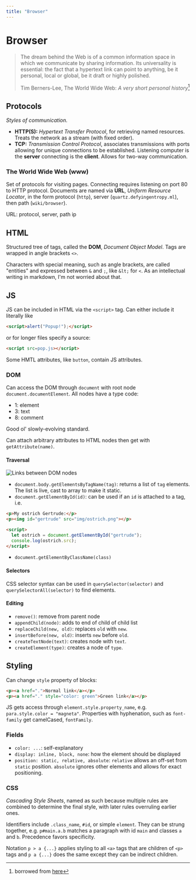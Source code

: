 ```yaml
---
title: "Browser"
---
```


# Browser

> The dream behind the Web is of a common information space in which we communicate by sharing information. Its universality is essential: the fact that a hypertext link can point to anything, be it personal, local or global, be it draft or highly polished.
> 
> Tim Berners-Lee, The World Wide Web: *A very short personal history*[^quote]

##  Protocols

*Styles of communication.*

- **HTTP(S):** *Hypertext Transfer Protocol*, for retrieving named resources. Treats the network as a stream (with fixed order).
- **TCP:** *Transmission Control Protocol*, associates transmissions with ports allowing for unique connections to be established. Listening computer is the **server** connecting is the **client**. Allows for two-way communication.

### The World Wide Web (www)

Set of protocols for visiting pages. Connecting requires listening on port 80 to HTTP protocol. Documents are named via **URL**, *Uniform Resource Locator*, in the form protocol (`http`), server (`quartz.defyingentropy.ml`), then path (`wiki/browser`).

URL: protocol, server, path
ip

## HTML

Structured tree of tags, called the **DOM**, *Document Object Model*. Tags are wrapped in angle brackets `<>`.

Characters with special meaning, such as angle brackets, are called "entities" and expressed between `&` and `;`, like `&lt;` for `<`. As an intellectual writing in markdown, I'm not worried about that.

## JS

JS can be included in HTML via the `<script>` tag. Can either include it literally like 

```HTML
<script>alert("Popup!");</script>
```

or for longer files specify a source:

```HTML
<script src=pop.js></script>
```

Some HMTL attributes, like `button`, contain JS attributes.

### DOM

Can access the DOM through `document` with root node `document.documentElement`. All nodes have a type code:

- 1: element
- 3: text
- 8: comment

Good ol' slowly-evolving standard.

Can attach arbitrary attributes to HTML nodes then get with `getAttribute(name)`.

#### Traversal

![Links between DOM nodes](https://eloquentjavascript.net/img/html-links.svg)

- `document.body.getElementsByTagName(tag)`: returns a list of `tag` elements. The list is live, cast to array to make it static.
- `document.getElementById(id)`: can be used if an `id` is attached to a tag, i.e. 

```HTML
<p>My ostrich Gertrude:</p>
<p><img id="gertrude" src="img/ostrich.png"></p>

<script>
  let ostrich = document.getElementById("gertrude");
  console.log(ostrich.src);
</script>
```
- `document.getElementByClassName(class)`

#### Selectors

CSS selector syntax can be used in `querySelector(selector)` and `querySelectorAll(selector)` to find elements.
#### Editing

- `remove()`: remove from parent node
- `appendChild(node)`: adds to end of child of child list
- `replaceChild(new, old)`: replaces `old` with `new`.
- `insertBefore(new, old)`: inserts `new` before `old`.
- `createTextNode(text)`: creates node with `text`.
- `createElement(type)`: creates a node of `type`.

## Styling

Can change `style` property of blocks:

```HTML
<p><a href=".">Normal link</a></p>
<p><a href="." style="color: green">Green link</a></p>
```

JS gets access through `element.style.property_name`, e.g. `para.style.color = "magneta"`.  Properties with hyphenation, such as `font-family` get camelCased, `fontFamily`.

### Fields

- `color: ...`: self-explanatory
- `display: inline, block, none`: how the element should be displayed
- `position: static, relative, absolute`: `relative` allows an off-set from `static` position. `absolute` ignores other elements and allows for exact positioning.

### CSS

*Cascading Style Sheets*, named as such because multiple rules are combined to determine the final style, with later rules overruling earlier ones.

Identifiers include `.class_name`, `#id`, or simple `element`. They can be strung together, e.g. `p#main.a.b` matches a paragraph with id `main` and classes `a` and `b`. Precedence favors specificity.

Notation `p > a {...}` applies styling to all `<a>` tags that are children of `<p>` tags and `p a {...}` does the same except they can be indirect children.

[^quote]: borrowed from [here](https://eloquentjavascript.net/13_browser.html)